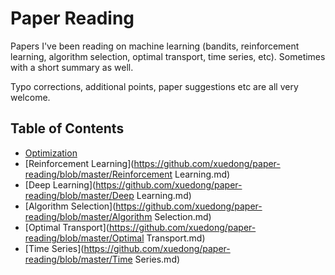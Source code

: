 # Paper Reading
Papers I've been reading on machine learning (bandits, reinforcement learning, algorithm selection, optimal transport, time series, etc). Sometimes with a short summary as well.

Typo corrections, additional points, paper suggestions etc are all very welcome.

## Table of Contents

- [Optimization](https://github.com/xuedong/paper-reading/blob/master/Optimization.md)
- [Reinforcement Learning](https://github.com/xuedong/paper-reading/blob/master/Reinforcement Learning.md)
- [Deep Learning](https://github.com/xuedong/paper-reading/blob/master/Deep Learning.md)
- [Algorithm Selection](https://github.com/xuedong/paper-reading/blob/master/Algorithm Selection.md)
- [Optimal Transport](https://github.com/xuedong/paper-reading/blob/master/Optimal Transport.md)
- [Time Series](https://github.com/xuedong/paper-reading/blob/master/Time Series.md)
